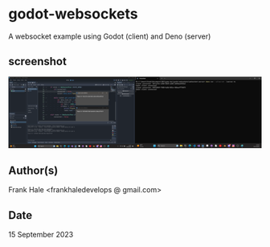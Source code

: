 # godot-websockets

A websocket example using Godot (client) and Deno (server)

## screenshot

![screenshot](screenshot.png)

## Author(s)

Frank Hale &lt;frankhaledevelops @ gmail.com&gt;

## Date

15 September 2023
